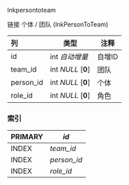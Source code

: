 lnkpersontoteam

链接 个体 / 团队 (lnkPersonToTeam)



| 列        | 类型               | 注释   |
| :-------- | ------------------ | ------ |
| id        | int *自动增量*     | 自增ID |
| team_id   | int *NULL* [**0**] | 团队   |
| person_id | int *NULL* [**0**] | 个体   |
| role_id   | int *NULL* [**0**] | 角色   |

### 索引

| PRIMARY | *id*        |
| :------ | ----------- |
| INDEX   | *team_id*   |
| INDEX   | *person_id* |
| INDEX   | *role_id*   |